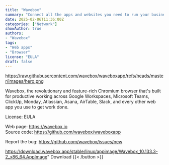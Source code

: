```yaml
---
title: "Wavebox"
summary: "Connect all the apps and websites you need to run your business and stay signed-in to every account"
date: 2025-02-06T11:36:00Z
categories: ["Network"]
showAuthor: true
authors:
- "Wavebox"
tags: 
- "Web apps"
- "Browser"
license: "EULA"
draft: false
---
```


https://raw.githubusercontent.com/wavebox/waveboxapp/refs/heads/master/images/hero.png

Wavebox, the revolutionary and feature-rich Chromium browser that's built for productive working across Google Workspaces, Microsoft Teams, ClickUp, Monday, Atlassian, Asana, AirTable, Slack, and every other web app you use to get work done.

License: EULA

Web page: <https://wavebox.io>  
Source code: <https://github.com/wavebox/waveboxapp>

Report the bug: <https://github.com/wavebox/issues/new>  

https://download.wavebox.app/stable/linux/appimage/Wavebox_10.133.3-2_x86_64.AppImage" 
Download
{{< /button >}}
